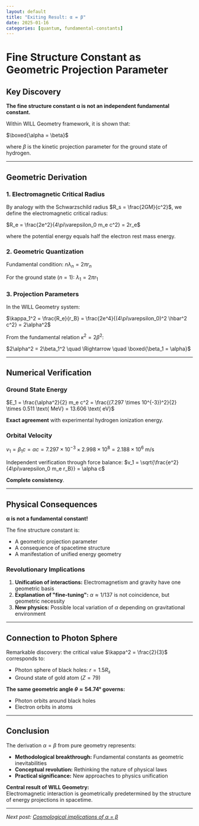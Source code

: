 ```yaml
---
layout: default
title: "Exiting Result: α = β"
date: 2025-01-16
categories: [quantum, fundamental-constants]
---
```

# Fine Structure Constant as Geometric Projection Parameter

## Key Discovery

**The fine structure constant α is not an independent fundamental constant.**

Within WILL Geometry framework, it is shown that:

$\boxed{\alpha = \beta}$

where $\beta$ is the kinetic projection parameter for the ground state of hydrogen.

---

## Geometric Derivation

### 1. Electromagnetic Critical Radius

By analogy with the Schwarzschild radius $R_s = \frac{2GM}{c^2}$, we define the electromagnetic critical radius:

$R_e = \frac{2e^2}{4\pi\varepsilon_0 m_e c^2} = 2r_e$

where the potential energy equals half the electron rest mass energy.

### 2. Geometric Quantization

Fundamental condition:
$n\lambda_n = 2\pi r_n$

For the ground state ($n=1$):
$\lambda_1 = 2\pi r_1$

### 3. Projection Parameters

In the WILL Geometry system:

$\kappa_1^2 = \frac{R_e}{r_B} = \frac{2e^4}{(4\pi\varepsilon_0)^2 \hbar^2 c^2} = 2\alpha^2$

From the fundamental relation $\kappa^2 = 2\beta^2$:

$2\alpha^2 = 2\beta_1^2 \quad \Rightarrow \quad \boxed{\beta_1 = \alpha}$

---

## Numerical Verification

### Ground State Energy

$E_1 = \frac{\alpha^2}{2} m_e c^2 = \frac{(7.297 \times 10^{-3})^2}{2} \times 0.511 \text{ MeV} = 13.606 \text{ eV}$

**Exact agreement** with experimental hydrogen ionization energy.

### Orbital Velocity

$v_1 = \beta_1 c = \alpha c = 7.297 \times 10^{-3} \times 2.998 \times 10^8 = 2.188 \times 10^6 \text{ m/s}$

Independent verification through force balance:
$v_1 = \sqrt{\frac{e^2}{4\pi\varepsilon_0 m_e r_B}} = \alpha c$

**Complete consistency**.

---

## Physical Consequences

<div class="result">
<strong>α is not a fundamental constant!</strong>

The fine structure constant is:
<ul>
<li>A geometric projection parameter</li>
<li>A consequence of spacetime structure</li>
<li>A manifestation of unified energy geometry</li>
</ul>
</div>

### Revolutionary Implications

1. **Unification of interactions:** Electromagnetism and gravity have one geometric basis
2. **Explanation of "fine-tuning":** $\alpha \approx 1/137$ is not coincidence, but geometric necessity
3. **New physics:** Possible local variation of $\alpha$ depending on gravitational environment

---

## Connection to Photon Sphere

Remarkable discovery: the critical value $\kappa^2 = \frac{2}{3}$ corresponds to:

- Photon sphere of black holes: $r = 1.5R_s$
- Ground state of gold atom ($Z=79$)

**The same geometric angle $\theta \approx 54.74°$ governs:**
- Photon orbits around black holes
- Electron orbits in atoms

---

## Conclusion

The derivation $\alpha = \beta$ from pure geometry represents:

- **Methodological breakthrough:** Fundamental constants as geometric inevitabilities
- **Conceptual revolution:** Rethinking the nature of physical laws
- **Practical significance:** New approaches to physics unification

<div class="theorem">
<strong>Central result of WILL Geometry:</strong><br>
Electromagnetic interaction is geometrically predetermined by the structure of energy projections in spacetime.
</div>

---

*Next post: [Cosmological implications of α = β](/2025/01/17/cosmological-implications)*
